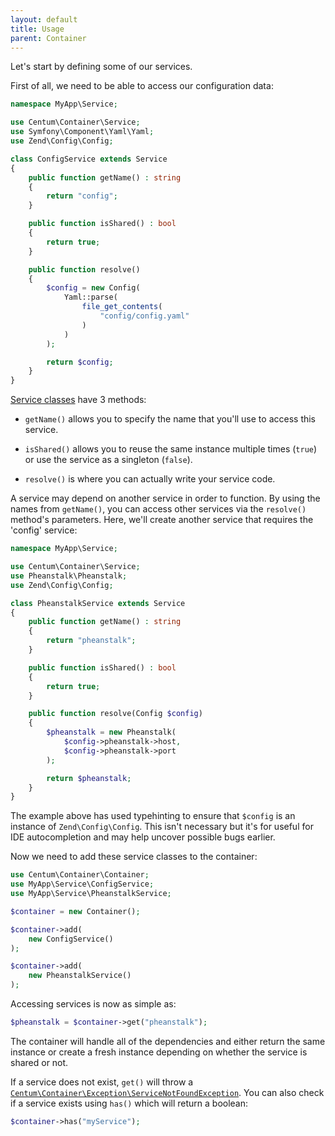 ```yaml
---
layout: default
title: Usage
parent: Container
---
```




Let's start by defining some of our services.

First of all, we need to be able to access our configuration data:

```php
namespace MyApp\Service;

use Centum\Container\Service;
use Symfony\Component\Yaml\Yaml;
use Zend\Config\Config;

class ConfigService extends Service
{
    public function getName() : string
    {
        return "config";
    }

    public function isShared() : bool
    {
        return true;
    }

    public function resolve()
    {
        $config = new Config(
            Yaml::parse(
                file_get_contents(
                    "config/config.yaml"
                )
            )
        );

        return $config;
    }
}
```

[Service classes](https://github.com/SidRoberts/centum/blob/development/src/Container/Service.php) have 3 methods:

* `getName()` allows you to specify the name that you'll use to access this service.

* `isShared()` allows you to reuse the same instance multiple times (`true`) or use the service as a singleton (`false`).

* `resolve()` is where you can actually write your service code.

A service may depend on another service in order to function.
By using the names from `getName()`, you can access other services via the `resolve()` method's parameters.
Here, we'll create another service that requires the 'config' service:

```php
namespace MyApp\Service;

use Centum\Container\Service;
use Pheanstalk\Pheanstalk;
use Zend\Config\Config;

class PheanstalkService extends Service
{
    public function getName() : string
    {
        return "pheanstalk";
    }

    public function isShared() : bool
    {
        return true;
    }

    public function resolve(Config $config)
    {
        $pheanstalk = new Pheanstalk(
            $config->pheanstalk->host,
            $config->pheanstalk->port
        );

        return $pheanstalk;
    }
}
```

The example above has used typehinting to ensure that `$config` is an instance of `Zend\Config\Config`.
This isn't necessary but it's for useful for IDE autocompletion and may help uncover possible bugs earlier.

Now we need to add these service classes to the container:

```php
use Centum\Container\Container;
use MyApp\Service\ConfigService;
use MyApp\Service\PheanstalkService;

$container = new Container();

$container->add(
    new ConfigService()
);

$container->add(
    new PheanstalkService()
);
```

Accessing services is now as simple as:

```php
$pheanstalk = $container->get("pheanstalk");
```

The container will handle all of the dependencies and either return the same instance or create a fresh instance depending on whether the service is shared or not.

If a service does not exist, `get()` will throw a [`Centum\Container\Exception\ServiceNotFoundException`](https://github.com/SidRoberts/centum/blob/development/src/Container/Exception/ServiceNotFoundException.php).
You can also check if a service exists using `has()` which will return a boolean:

```php
$container->has("myService");
```
